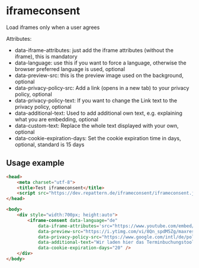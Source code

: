 # iframeconsent
Load iframes only when a user agrees

Attributes:
- data-iframe-attributes: just add the iframe attributes (without the iframe), this is mandatory
- data-language: use this if you want to force a language, otherwise the browser preferred language is used, optional
- data-preview-src: this is the preview image used on the background, optional
- data-privacy-policy-src: Add a link (opens in a new tab) to your privacy policy, optional
- data-privacy-policy-text: If you want to change the Link text to the privacy policy, optional
- data-additional-text: Used to add additional own text, e.g. explaining what you are embedding, optional
- data-custom-text: Replace the whole text displayed with your own, optional
- data-cookie-expiration-days: Set the cookie expiration time in days, optional, standard is 15 days

## Usage example

```html
<head>
    <meta charset="utf-8">
    <title>Test iframeconsent</title>
    <script src="https://dev.repattern.de/iframeconsent/iframeconsent.js"></script>
</head>

<body>
    <div style="width:700px; height:auto">
        <iframe-consent data-language="de"
            data-iframe-attributes='src="https://www.youtube.com/embed/8Qn_spdM5Zg" width="560" height="315" frameborder="0" allowfullscreen'
            data-preview-src="https://i.ytimg.com/vi/8Qn_spdM5Zg/maxresdefault.jpg"
            data-privacy-policy-src="https://www.google.com/intl/de/policies/privacy/"
            data-additional-text="Wir laden hier das Terminbuchungstool von Microsoft"
            data-cookie-expiration-days="20" />
    </div>
</body>
